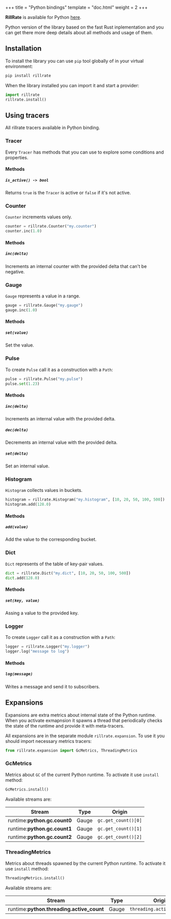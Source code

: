 +++
title = "Python bindings"
template = "doc.html"
weight = 2
+++

**RillRate** is available for Python [here](https://pypi.org/project/rillrate/).

Python version of the library based on the fast Rust inplementation and you can get
there more deep details about all methods and usage of them.

## Installation

To install the library you can use `pip` tool globally of in your virtual environment:

```bash
pip install rillrate
```

When the library installed you can import it and start a provider:

```python
import rillrate
rillrate.install()
```



## Using tracers

All rillrate tracers available in Python binding.

### Tracer

Every `Tracer` has methods that you can use to explore some conditions and properties.

#### Methods

##### `is_active() -> bool`

Returns `true` is the `Tracer` is active or `false` if it's not active.



### Counter

`Counter` increments values only.

```python
counter = rillrate.Counter("my.counter")
counter.inc(1.0)
```

#### Methods

##### `inc(delta)`

Increments an internal counter with the provided delta that can't be negative.



### Gauge

`Gauge` represents a value in a range.

```python
gauge = rillrate.Gauge("my.gauge")
gauge.inc(1.0)
```

#### Methods

##### `set(value)`

Set the value.



### Pulse

To create `Pulse` call it as a construction with a `Path`:

```python
pulse = rillrate.Pulse("my.pulse")
pulse.set(1.23)
```

#### Methods

##### `inc(delta)`

Increments an internal value with the provided delta.

##### `dec(delta)`

Decrements an internal value with the provided delta.

##### `set(delta)`

Set an internal value.



### Histogram

`Histogram` collects values in buckets.

```python
histogram = rillrate.Histogram("my.histogram", [10, 20, 50, 100, 500])
histogram.add(128.0)
```

#### Methods

##### `add(value)`

Add the value to the corresponding bucket.



### Dict

`Dict` represents of the table of key-pair values.

```python
dict = rillrate.Dict("my.dict", [10, 20, 50, 100, 500])
dict.add(128.0)
```

#### Methods

##### `set(key, value)`

Assing a value to the provided key.



### Logger

To create `Logger` call it as a construction with a `Path`:

```python
logger = rillrate.Logger("my.logger")
logger.log("message to log")
```

#### Methods

##### `log(message)`

Writes a message and send it to subscribers.



## Expansions

Expansions are extra metrics about internal state of the Python runtime.
When you activate exmapnsion it spawns a thread that periodically checks the state
of the runtime and provide it with meta-tracers.

All expansions are in the separate module `rillrate.expansion`. To use it you should
import necessary metrics tracers:

```python
from rillrate.expansion import GcMetrics, ThreadingMetrics
```

### GcMetrics

Metrics about `GC` of the current Python runtime.
To activate it use `install` method:

```python
GcMetrics.install()
```

Available streams are:

| Stream                       | Type  | Origin              |
| ---------------------------- | ----- | ------------------- |
| runtime:**python.gc.count0** | Gauge | `gc.get_count()[0]` |
| runtime:**python.gc.count1** | Gauge | `gc.get_count()[1]` |
| runtime:**python.gc.count2** | Gauge | `gc.get_count()[2]` |

### ThreadingMetrics

Metrics about threads spawned by the current Python runtime.
To activate it use `install` method:

```python
ThreadingMetrics.install()
```

Available streams are:

| Stream                                    | Type  | Origin                     |
| ----------------------------------------- | ----- | -------------------------- |
| runtime:**python.threading.active_count** | Gauge | `threading.active_count()` |
